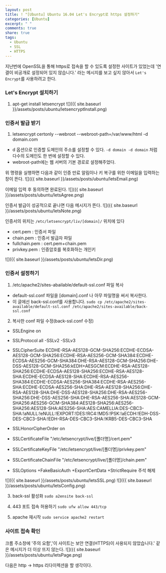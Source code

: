 ```yaml
---
layout: post
title: ! "[Ubuntu] Ubuntu 16.04 Let's Encrypt로 https 설정하기"
categories: [Ubuntu]
excerpt: " "
comments: true
share: true
tags:
  - Ubuntu
  - SSL
  - HTTPS
---
```


지난번에 OpenSSL을 통해 https로 접속을 할 수 있도록 설정한 사이트가 있었는데
'연결이 비공개로 설정되어 있지 않습니다.' 라는 메시지를 보고 싶지 않아서
`Let's Encrypt`를 사용하려고 한다.


### Let's Encrypt 설치하기
1. apt-get install letsencrypt
![]({{ site.baseurl }}/assets/posts/ubuntu/letsencryptInstall.png)

### 인증서 발급 받기
1. letsencrypt certonly --webroot --webroot-path=/var/www/html -d domain.com
- d 옵션으로 인증할 도메인의 주소를 설정할 수 있다. `-d domain -d domain` 처럼 다수의 도메인도 한 번에 설정할 수 있다.
- webroot-path에는 웹 서버의 기본 경로로 설정해주었다.

위 명령을 실행하면 다음과 같이 인증 만료 알림이나 키 복구를 위한 이메일을 입력하는 창이 뜬다.
![]({{ site.baseurl }}/assets/posts/ubuntu/letsEmail.png)

이메일 입력 후 동의하면 완료된다.
![]({{ site.baseurl }}/assets/posts/ubuntu/letsAgree.png)


인증서 발급이 성공적으로 끝나면 다음 메시지가 뜬다.
![]({{ site.baseurl }}/assets/posts/ubuntu/letsNote.png)

인증서의 위치는 `/etc/letsencrypt/liv/[domain]/` 위치에 있다
- cert.pem : 인증서 파일
- chain.pem : 인증서 발급자 파일
- fullchain.pem : cert.pem+chain.pem
- privkey.pem : 인증암호를 복호화하는 개인키

![]({{ site.baseurl }}/assets/posts/ubuntu/letsDir.png)

### 인증서 설정하기
1. /etc/apache2/sites-abailable/default-ssl.conf 파일 복사
- default-ssl.conf 파일을 [domain].conf 나 아무 파일명을 써서 복사한다.
- 이 글에선 back-ssl.conf를 사용합니다.
`sudo cp /etc/apache2/sites-available/default-ssl.conf /etc/apache2/sites-available/back-ssl.conf`

2. 복사한 conf 파일 수정(back-ssl.conf 수정)

- SSLEngine on
- SSLProtocol all -SSLv2 -SSLv3
- SSLCipherSuite ECDHE-RSA-AES128-GCM-SHA256:ECDHE-ECDSA-AES128-GCM-SHA256:ECDHE-RSA-AES256-GCM-SHA384:ECDHE-ECDSA-AES256-GCM-SHA384:DHE-RSA-AES128-GCM-SHA256:DHE-DSS-AES128-GCM-SHA256:kEDH+AESGCM:ECDHE-RSA-AES128-SHA256:ECDHE-ECDSA-AES128-SHA256:ECDHE-RSA-AES128-SHA:ECDHE-ECDSA-AES128-SHA:ECDHE-RSA-AES256-SHA384:ECDHE-ECDSA-AES256-SHA384:ECDHE-RSA-AES256-SHA:ECDHE-ECDSA-AES256-SHA:DHE-RSA-AES128-SHA256:DHE-RSA-AES128-SHA:DHE-DSS-AES128-SHA256:DHE-RSA-AES256-SHA256:DHE-DSS-AES256-SHA:DHE-RSA-AES256-SHA:AES128-GCM-SHA256:AES256-GCM-SHA384:AES128-SHA256:AES256-SHA256:AES128-SHA:AES256-SHA:AES:CAMELLIA:DES-CBC3-SHA:!aNULL:!eNULL:!EXPORT:!DES:!RC4:!MD5:!PSK:!aECDH:!EDH-DSS-DES-CBC3-SHA:!EDH-RSA-DES-CBC3-SHA:!KRB5-DES-CBC3-SHA
 
- SSLHonorCipherOrder on
 
- SSLCertificateFile "/etc/letsencrypt/live/[폴더명]/cert.pem"
- SSLCertificateKeyFile "/etc/letsencrypt/live/[폴더명]/privkey.pem"
- SSLCertificateChainFile "/etc/letsencrypt/live/[폴더명]/chain.pem"
- SSLOptions +FakeBasicAuth +ExportCertData +StrictRequire 주석 해제

![]({{ site.baseurl }}/assets/posts/ubuntu/letsSSL.png)
![]({{ site.baseurl }}/assets/posts/ubuntu/letsConfig.png)

3. back-ssl 활성화
`sudo a2ensite back-ssl`

4. 443 포트 접속 허용하기
`sudo ufw allow 443/tcp`

5. apache 재시작
`sudo service apache2 restart`

### 사이트 접속 확인
크롬 주소창에 '주의 요함','이 사이트는 보안 연결(HTTPS)이 사용되지 않았습니다.' 같은 메시지가 더 이상 뜨지 않는다.
![]({{ site.baseurl }}/assets/posts/ubuntu/letsPage.png)

다음은 http -> https 리다이렉션을 할 생각이다.
